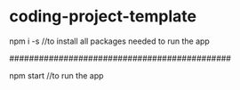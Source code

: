 # coding-project-template

npm i -s      //to install all packages needed to run the app

#############################################

npm start     //to run the app
